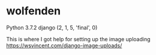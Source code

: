 # wolfenden
Python 3.7.2
django (2, 1, 5, 'final', 0)

This is where I got help for setting up the image uploading https://wsvincent.com/django-image-uploads/

